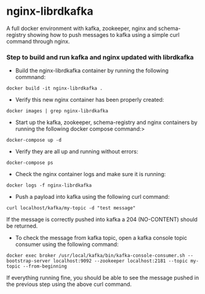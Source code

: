 # nginx-librdkafka
A full docker environment with kafka, zookeeper, nginx and schema-registry showing how to push messages to kafka using a simple curl command through nginx.

### Step to build and run kafka and nginx updated with librdkafka

* Build the nginx-librdkafka container by running the following commnand:
```
docker build -it nginx-librdkafka .
```

* Verify this new nginx container has been properly created:
```
docker images | grep nginx-librdkafka
```

* Start up the kafka, zookeeper, schema-registry and nginx containers by running the following docker compose command:>
```
docker-compose up -d
```

* Verify they are all up and running without errors:
```
docker-compose ps
```

* Check the nginx container logs and make sure it is running:
```
docker logs -f nginx-librdkafka
```

* Push a payload into kafka using the following curl command:
```
curl localhost/kafka/my-topic -d "test message"
```
If the message is correctly pushed into kafka a 204 (NO-CONTENT) should be returned.

* To check the message from kafka topic, open a kafka console topic consumer using the following command:
```
docker exec broker /usr/local/kafka/bin/kafka-console-consumer.sh --bootstrap-server localhost:9092 --zookeeper localhost:2181 --topic my-topic --from-beginning
```
If everything running fine, you should be able to see the message pushed in the previous step using the above curl command.



